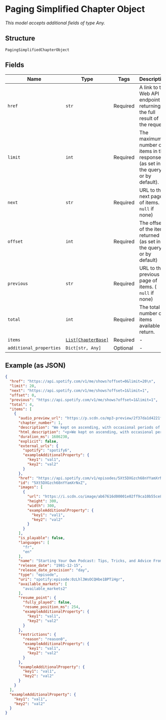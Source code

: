 
# Paging Simplified Chapter Object

*This model accepts additional fields of type Any.*

## Structure

`PagingSimplifiedChapterObject`

## Fields

| Name | Type | Tags | Description |
|  --- | --- | --- | --- |
| `href` | `str` | Required | A link to the Web API endpoint returning the full result of the request |
| `limit` | `int` | Required | The maximum number of items in the response (as set in the query or by default). |
| `next` | `str` | Required | URL to the next page of items. ( `null` if none) |
| `offset` | `int` | Required | The offset of the items returned (as set in the query or by default) |
| `previous` | `str` | Required | URL to the previous page of items. ( `null` if none) |
| `total` | `int` | Required | The total number of items available to return. |
| `items` | [`List[ChapterBase]`](../../doc/models/chapter-base.md) | Required | - |
| `additional_properties` | `Dict[str, Any]` | Optional | - |

## Example (as JSON)

```json
{
  "href": "https://api.spotify.com/v1/me/shows?offset=0&limit=20\n",
  "limit": 20,
  "next": "https://api.spotify.com/v1/me/shows?offset=1&limit=1",
  "offset": 0,
  "previous": "https://api.spotify.com/v1/me/shows?offset=1&limit=1",
  "total": 4,
  "items": [
    {
      "audio_preview_url": "https://p.scdn.co/mp3-preview/2f37da1d4221f40b9d1a98cd191f4d6f1646ad17",
      "chapter_number": 1,
      "description": "We kept on ascending, with occasional periods of quick descent, but in the main always ascending. Suddenly, I became conscious of the fact that the driver was in the act of pulling up the horses in the courtyard of a vast ruined castle, from whose tall black windows came no ray of light, and whose broken battlements showed a jagged line against the moonlit sky.\n",
      "html_description": "<p>We kept on ascending, with occasional periods of quick descent, but in the main always ascending. Suddenly, I became conscious of the fact that the driver was in the act of pulling up the horses in the courtyard of a vast ruined castle, from whose tall black windows came no ray of light, and whose broken battlements showed a jagged line against the moonlit sky.</p>\n",
      "duration_ms": 1686230,
      "explicit": false,
      "external_urls": {
        "spotify": "spotify6",
        "exampleAdditionalProperty": {
          "key1": "val1",
          "key2": "val2"
        }
      },
      "href": "https://api.spotify.com/v1/episodes/5Xt5DXGzch68nYYamXrNxZ",
      "id": "5Xt5DXGzch68nYYamXrNxZ",
      "images": [
        {
          "url": "https://i.scdn.co/image/ab67616d00001e02ff9ca10b55ce82ae553c8228\n",
          "height": 300,
          "width": 300,
          "exampleAdditionalProperty": {
            "key1": "val1",
            "key2": "val2"
          }
        }
      ],
      "is_playable": false,
      "languages": [
        "fr",
        "en"
      ],
      "name": "Starting Your Own Podcast: Tips, Tricks, and Advice From Anchor Creators\n",
      "release_date": "1981-12-15",
      "release_date_precision": "day",
      "type": "episode",
      "uri": "spotify:episode:0zLhl3WsOCQHbe1BPTiHgr",
      "available_markets": [
        "available_markets2"
      ],
      "resume_point": {
        "fully_played": false,
        "resume_position_ms": 254,
        "exampleAdditionalProperty": {
          "key1": "val1",
          "key2": "val2"
        }
      },
      "restrictions": {
        "reason": "reason0",
        "exampleAdditionalProperty": {
          "key1": "val1",
          "key2": "val2"
        }
      },
      "exampleAdditionalProperty": {
        "key1": "val1",
        "key2": "val2"
      }
    }
  ],
  "exampleAdditionalProperty": {
    "key1": "val1",
    "key2": "val2"
  }
}
```

